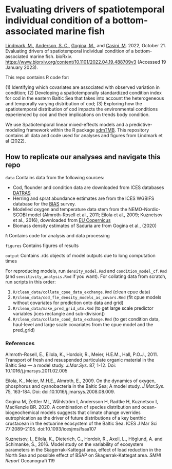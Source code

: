 # Evaluating drivers of spatiotemporal individual condition of a bottom-associated marine fish

[Lindmark, M.](https://maxlindmark.github.io/), [Anderson, S. C.](https://seananderson.ca/), [Gogina, M.](https://www.io-warnemuende.de/mayya-gogina.html), and [Casini, M](https://www.slu.se/cv/michele-casini/). 2022, October 21. Evaluating drivers of spatiotemporal individual condition of a bottom-associated marine fish. bioRxiv. <https://www.biorxiv.org/content/10.1101/2022.04.19.488709v3> (Accessed 19 January 2023).

This repo contains R code for:

(1) Identifying which covariates are associated with observed variation in condition; (2) Developing a spatiotemporally standardized condition index for cod in the eastern Baltic Sea that takes into account the heterogeneous and temporally varying distribution of cod; (3) Exploring how the spatiotemporal distribution of cod impacts the environmental conditions experienced by cod and their implications on trends body condition.

We use Spatiotemporal linear mixed-effects models and a predictive-modeling framework within the R package [sdmTMB](https://github.com/pbs-assess/sdmTMB). This repository contains all data and code used for analyses and figures from Lindmark et al (2022).


## How to replicate our analyses and navigate this repo

`data`
Contains data from the following sources:

* Cod, flounder and condition data are downloaded from ICES databases [DATRAS](https://datras.ices.dk/Data_products/Download/Download_Data_public.aspx)
* Herring and sprat abundance estimates are from the ICES WGBIFS database for the [BIAS](https://community.ices.dk/ExpertGroups/wgbifs/2018%20Meeting%20docs/06.%20Data/01_BIAS%20Database/) survey.
* Modelled oxygen and temperature data stem from the NEMO-Nordic-SCOBI model (Almroth-Rosell et al., 2011; Eilola et al., 2009; Kuznetsov et al., 2016), downloaded from [EU Copernicus](https://resources.marine.copernicus.eu/?option=com_csw&task=results) 
* Biomass density estimates of Saduria are from Gogina et al., (2020)

`R`
Contains code for analysis and data processing

`figures`
Contains figures of results

`output`
Contains .rds objects of model outputs due to long computation times

For reproducing models, run `density_model.Rmd` and `condition_model_cf.Rmd` (and `sensitivity_analysis.Rmd` if you want). For collating data from scratch, run scripts in this order: 

1. `R/clean_data/collate_cpue_data_exchange.Rmd` (clean cpue data)
2. `R/clean_data/cod_fle_density_models_as_covars.Rmd` (fit cpue models without covariates for prediction onto data and grid)
3. `R/clean_data/make_pred_grid_utm.Rmd` (to get large scale predictor variables [ices rectangle and sub-division])
4. `R/clean_data/collate_cond_data_exchange.Rmd` (to get condition data, haul-level and large scale covariates from the cpue model and the pred_grid)

### References

Almroth-Rosell, E., Eilola, K., Hordoir, R., Meier, H.E.M., Hall, P.O.J., 2011. Transport of fresh and resuspended particulate organic material in the Baltic Sea — a model study. *J.Mar.Sys*. 87, 1-12. Doi: 10.1016/j.jmarsys.2011.02.005

Eilola, K., Meier, M.H.E., Almroth, E., 2009. On the dynamics of oxygen, phosphorus and cyanobacteria in the Baltic Sea; A model study. *J.Mar.Sys*. 75, 163-184. Doi: doi:10.1016/j.jmarsys.2008.08.009.

Gogina M, Zettler ML, Wåhlström I, Andersson H, Radtke H, Kuznetsov I, MacKenzie BR. 2020. A combination of species distribution and ocean-biogeochemical models suggests that climate change overrides eutrophication as the driver of future distributions of a key benthic crustacean in the estuarine ecosystem of the Baltic Sea. ICES J Mar Sci 77:2089–2105. doi:10.1093/icesjms/fsaa107

Kuznetsov, I., Eilola, K., Dieterich, C., Hordoir, R., Axell, L., Höglund, A. and Schimanke, S., 2016. Model study on the variability of ecosystem parameters in the Skagerrak-Kattegat area, effect of load reduction in the North Sea and possible effect of BSAP on Skagerrak-Kattegat area. *SMHI Report* Oceanografi 119
